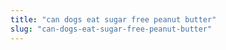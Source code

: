 ```yaml
---
title: "can dogs eat sugar free peanut butter"
slug: "can-dogs-eat-sugar-free-peanut-butter"
---
```



